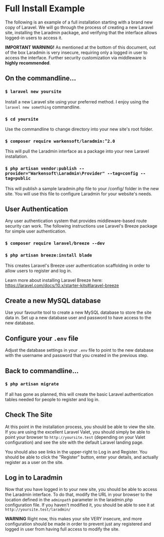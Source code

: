 # Full Install Example

The following is an example of a full installation starting with a brand new copy of Laravel. We will go through the 
process of creating a new Laravel site, installing the Laradmin package, and verifying that the interface allows 
logged-in users to access it.

**IMPORTANT WARNING!** As mentioned at the bottom of this document, out of the box Laradmin is very insecure, requiring
only a logged in user to access the interface. Further security customization via middleware is **highly recommended**. 

## On the commandline...

### `$ laravel new yoursite`

Install a new Laravel site using your preferred method. I enjoy using the `laravel new something` commandline.

### `$ cd yoursite`

Use the commandline to change directory into your new site's root folder.

### `$ composer require warkensoft/laradmin:^2.0`

This will pull the Laradmin interface as a package into your new Laravel installation.

### `$ php artisan vendor:publish --provider="Warkensoft\Laradmin\Provider" --tag=config --tag=public`

This will publish a sample laradmin.php file to your /config/ folder in the new site. You will use this file to 
configure Laradmin for your website's needs.

## User Authentication

Any user authentication system that provides middleware-based route security can work. The following instructions use 
Laravel's Breeze package for simple user authentication.

### `$ composer require laravel/breeze --dev`
### `$ php artisan breeze:install blade`

This creates Laravel's Breeze user authentication scaffolding in order to allow users to register and log in.

Learn more about installing Laravel Breeze here:
https://laravel.com/docs/10.x/starter-kits#laravel-breeze

## Create a new MySQL database

Use your favourite tool to create a new MySQL database to store the site data in. Set up a new database user and 
password to have access to the new database.

## Configure your `.env` file

Adjust the database settings in your `.env` file to point to the new database with the username and password that you
created in the previous step.

##  Back to commandline...

### `$ php artisan migrate`

If all has gone as planned, this will create the basic Laravel authentication tables needed for people to register and
log in. 

## Check The Site

At this point in the installation process, you should be able to view the site. If you are using the excellent 
Laravel Valet, you should simply be able to point your browser to `http://yoursite.test` (depending on your Valet 
configuration) and see the site with the default Laravel landing page.

You should also see links in the upper-right to Log in and Register. You should be able to click the "Register" button, 
enter your details, and actually register as a user on the site.

## Log in to Laradmin

Now that you have logged in to your new site, you should be able to access the Laradmin interface. To do that, modify the 
URL in your browser to the location defined in the `adminpath` parameter in the laradmin.php configuration file. If you 
haven't modified it, you should be able to see it at `http://yoursite.test/laradmin/`

**WARNING** Right now, this makes your site VERY insecure, and more configuration should be made in order to prevent
just any registered and logged in user from having full access to modify the site.